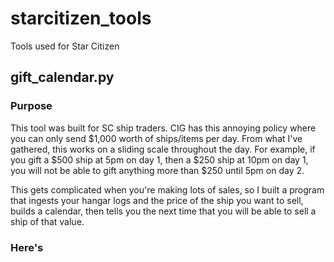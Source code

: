# starcitizen_tools
Tools used for Star Citizen

## gift_calendar.py

### Purpose
This tool was built for SC ship traders. CIG has this annoying policy where you can only send $1,000 worth of ships/items per day. From what I've gathered, this works on a sliding scale throughout the day. For example, if you gift a $500 ship at 5pm on day 1, then a $250 ship at 10pm on day 1, you will not be able to gift anything more than $250 until 5pm on day 2. 

This gets complicated when you're making lots of sales, so I built a program that ingests your hangar logs and the price of the ship you want to sell, builds a calendar, then tells you the next time that you will be able to sell a ship of that value.

### Here's 
